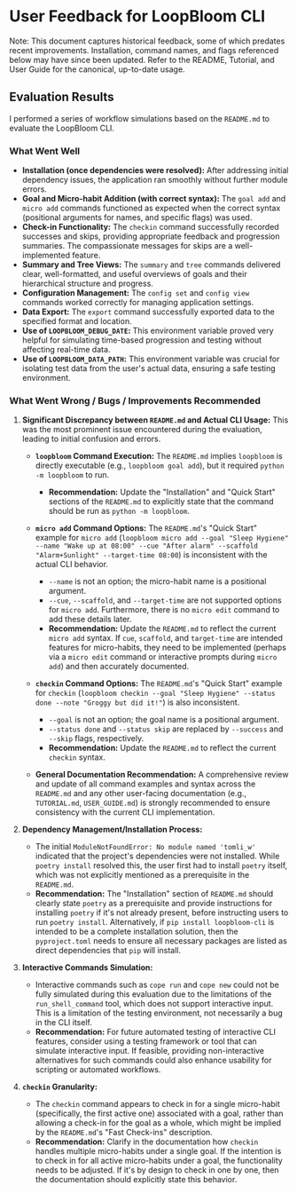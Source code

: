 # User Feedback for LoopBloom CLI

Note: This document captures historical feedback, some of which predates recent
improvements. Installation, command names, and flags referenced below may have
since been updated. Refer to the README, Tutorial, and User Guide for the
canonical, up-to-date usage.

## Evaluation Results

I performed a series of workflow simulations based on the `README.md` to evaluate the LoopBloom CLI.

### What Went Well

*   **Installation (once dependencies were resolved):** After addressing initial dependency issues, the application ran smoothly without further module errors.
*   **Goal and Micro-habit Addition (with correct syntax):** The `goal add` and `micro add` commands functioned as expected when the correct syntax (positional arguments for names, and specific flags) was used.
*   **Check-in Functionality:** The `checkin` command successfully recorded successes and skips, providing appropriate feedback and progression summaries. The compassionate messages for skips are a well-implemented feature.
*   **Summary and Tree Views:** The `summary` and `tree` commands delivered clear, well-formatted, and useful overviews of goals and their hierarchical structure and progress.
*   **Configuration Management:** The `config set` and `config view` commands worked correctly for managing application settings.
*   **Data Export:** The `export` command successfully exported data to the specified format and location.
*   **Use of `LOOPBLOOM_DEBUG_DATE`:** This environment variable proved very helpful for simulating time-based progression and testing without affecting real-time data.
*   **Use of `LOOPBLOOM_DATA_PATH`:** This environment variable was crucial for isolating test data from the user's actual data, ensuring a safe testing environment.

### What Went Wrong / Bugs / Improvements Recommended

1.  **Significant Discrepancy between `README.md` and Actual CLI Usage:** This was the most prominent issue encountered during the evaluation, leading to initial confusion and errors.

    *   **`loopbloom` Command Execution:** The `README.md` implies `loopbloom` is directly executable (e.g., `loopbloom goal add`), but it required `python -m loopbloom` to run.
        *   **Recommendation:** Update the "Installation" and "Quick Start" sections of the `README.md` to explicitly state that the command should be run as `python -m loopbloom`.

    *   **`micro add` Command Options:** The `README.md`'s "Quick Start" example for `micro add` (`loopbloom micro add --goal "Sleep Hygiene" --name "Wake up at 08:00" --cue "After alarm" --scaffold "Alarm+Sunlight" --target-time 08:00`) is inconsistent with the actual CLI behavior.
        *   `--name` is not an option; the micro-habit name is a positional argument.
        *   `--cue`, `--scaffold`, and `--target-time` are not supported options for `micro add`. Furthermore, there is no `micro edit` command to add these details later.
        *   **Recommendation:** Update the `README.md` to reflect the current `micro add` syntax. If `cue`, `scaffold`, and `target-time` are intended features for micro-habits, they need to be implemented (perhaps via a `micro edit` command or interactive prompts during `micro add`) and then accurately documented.

    *   **`checkin` Command Options:** The `README.md`'s "Quick Start" example for `checkin` (`loopbloom checkin --goal "Sleep Hygiene" --status done --note "Groggy but did it!"`) is also inconsistent.
        *   `--goal` is not an option; the goal name is a positional argument.
        *   `--status done` and `--status skip` are replaced by `--success` and `--skip` flags, respectively.
        *   **Recommendation:** Update the `README.md` to reflect the current `checkin` syntax.

    *   **General Documentation Recommendation:** A comprehensive review and update of all command examples and syntax across the `README.md` and any other user-facing documentation (e.g., `TUTORIAL.md`, `USER_GUIDE.md`) is strongly recommended to ensure consistency with the current CLI implementation.

2.  **Dependency Management/Installation Process:**
    *   The initial `ModuleNotFoundError: No module named 'tomli_w'` indicated that the project's dependencies were not installed. While `poetry install` resolved this, the user first had to install `poetry` itself, which was not explicitly mentioned as a prerequisite in the `README.md`.
    *   **Recommendation:** The "Installation" section of `README.md` should clearly state `poetry` as a prerequisite and provide instructions for installing `poetry` if it's not already present, before instructing users to run `poetry install`. Alternatively, if `pip install loopbloom-cli` is intended to be a complete installation solution, then the `pyproject.toml` needs to ensure all necessary packages are listed as direct dependencies that `pip` will install.

3.  **Interactive Commands Simulation:**
    *   Interactive commands such as `cope run` and `cope new` could not be fully simulated during this evaluation due to the limitations of the `run_shell_command` tool, which does not support interactive input. This is a limitation of the testing environment, not necessarily a bug in the CLI itself.
    *   **Recommendation:** For future automated testing of interactive CLI features, consider using a testing framework or tool that can simulate interactive input. If feasible, providing non-interactive alternatives for such commands could also enhance usability for scripting or automated workflows.

4.  **`checkin` Granularity:**
    *   The `checkin` command appears to check in for a single micro-habit (specifically, the first active one) associated with a goal, rather than allowing a check-in for the goal as a whole, which might be implied by the `README.md`'s "Fast Check-ins" description.
    *   **Recommendation:** Clarify in the documentation how `checkin` handles multiple micro-habits under a single goal. If the intention is to check in for all active micro-habits under a goal, the functionality needs to be adjusted. If it's by design to check in one by one, then the documentation should explicitly state this behavior.
